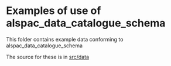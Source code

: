 # Examples of use of alspac_data_catalogue_schema

This folder contains example data conforming to alspac_data_catalogue_schema

The source for these is in [src/data](../src/data/examples)